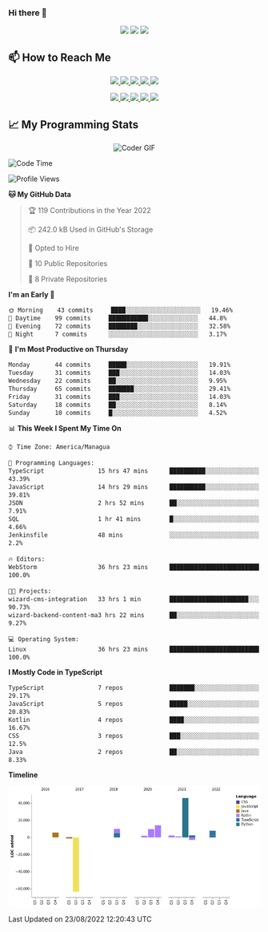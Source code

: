 ### Hi there 👋

<!--
**DevKenny/DevKenny** is a ✨ _special_ ✨ repository because its `README.md` (this file) appears on your GitHub profile.

Here are some ideas to get you started:

- 🔭 I’m currently working on ...
- 🌱 I’m currently learning ...
- 👯 I’m looking to collaborate on ...
- 🤔 I’m looking for help with ...
- 💬 Ask me about ...
- 📫 How to reach me: ...
- 😄 Pronouns: ...
- ⚡ Fun fact: ...
-->

<p align = "center">
  <img src="https://github-readme-stats.vercel.app/api?username=DevKenny&count_private=true&show_icons=true&theme=graywhite&line_height=30&hide_border=true">
  <img src="https://github-readme-stats.vercel.app/api/top-langs/?username=DevKenny&hide=html,css&theme=graywhite&hide_border=true">
  <img src="https://github-profile-summary-cards.vercel.app/api/cards/profile-details?username=DevKenny&theme=vue">
</p>

## 📫 How to Reach Me

<p align="center">
 <a href="https://devkenny.github.io">
  <img src="https://img.shields.io/badge/DevKenny-%23206A5D.svg?&style=for-the-badge&logo=jquery&logoColor=white" />
 </a>

 <a href="https://www.linkedin.com/in/hreal92">
  <img src="https://img.shields.io/badge/connect-%230077B5.svg?&style=for-the-badge&logo=linkedin&logoColor=white" />
 </a>

 <a href="https://join.skype.com/invite/IQ6gVADlpBSM">
  <img src="https://img.shields.io/badge/chat-%2300AFF0.svg?&style=for-the-badge&logo=skype&logoColor=white" />
 </a>

 <a href="mailto:realherrold@gmail.com">
  <img src="https://img.shields.io/badge/email-%23C14438.svg?&style=for-the-badge&logo=Gmail&logoColor=white" />
 </a>

 <a href="https://wa.me/50589517503">
  <img src="https://img.shields.io/badge/Whatsapp-%2300BFA5.svg?&style=for-the-badge&logo=Whatsapp&logoColor=white" />
 </a>
</p>

<p align="center">
  <a href="#">
    <img src="https://badges.pufler.dev/visits/DevKenny/DevKenny?style=flat-square&color=green&logo=github">
  </a>
  <a href="#">
    <img src="https://badges.pufler.dev/years/DevKenny?style=flat-square&color=green&logo=github">
  </a>
  <a href="#">
    <img src="https://badges.pufler.dev/repos/DevKenny?style=flat-square&color=green&logo=github">
  </a>
  <a href="#">
    <img src="https://badges.pufler.dev/gists/DevKenny?style=flat-square&color=green&logo=github">
  </a>
  <a href="#">
    <img src="https://badges.pufler.dev/commits/monthly/DevKenny?style=flat-square&color=green&logo=github">
  </a>
</p>

## 📈 My Programming Stats

<p align="center">
 <img src="https://www.mygo.ge/uploads/blog/1584023795.jpg" alt="Coder GIF" style="max-width:500px">
</p>

<!--START_SECTION:waka-->
![Code Time](http://img.shields.io/badge/Code%20Time-4%2C177%20hrs%2045%20mins-blue)

![Profile Views](http://img.shields.io/badge/Profile%20Views-0-blue)

**🐱 My GitHub Data** 

> 🏆 119 Contributions in the Year 2022
 > 
> 📦 242.0 kB Used in GitHub's Storage 
 > 
> 💼 Opted to Hire
 > 
> 📜 10 Public Repositories 
 > 
> 🔑 8 Private Repositories  
 > 
**I'm an Early 🐤** 

```text
🌞 Morning    43 commits     ████░░░░░░░░░░░░░░░░░░░░░   19.46% 
🌆 Daytime    99 commits     ███████████░░░░░░░░░░░░░░   44.8% 
🌃 Evening    72 commits     ████████░░░░░░░░░░░░░░░░░   32.58% 
🌙 Night      7 commits      ░░░░░░░░░░░░░░░░░░░░░░░░░   3.17%

```
📅 **I'm Most Productive on Thursday** 

```text
Monday       44 commits     █████░░░░░░░░░░░░░░░░░░░░   19.91% 
Tuesday      31 commits     ███░░░░░░░░░░░░░░░░░░░░░░   14.03% 
Wednesday    22 commits     ██░░░░░░░░░░░░░░░░░░░░░░░   9.95% 
Thursday     65 commits     ███████░░░░░░░░░░░░░░░░░░   29.41% 
Friday       31 commits     ███░░░░░░░░░░░░░░░░░░░░░░   14.03% 
Saturday     18 commits     ██░░░░░░░░░░░░░░░░░░░░░░░   8.14% 
Sunday       10 commits     █░░░░░░░░░░░░░░░░░░░░░░░░   4.52%

```


📊 **This Week I Spent My Time On** 

```text
⌚︎ Time Zone: America/Managua

💬 Programming Languages: 
TypeScript               15 hrs 47 mins      ██████████░░░░░░░░░░░░░░░   43.39% 
JavaScript               14 hrs 29 mins      ██████████░░░░░░░░░░░░░░░   39.81% 
JSON                     2 hrs 52 mins       ██░░░░░░░░░░░░░░░░░░░░░░░   7.91% 
SQL                      1 hr 41 mins        █░░░░░░░░░░░░░░░░░░░░░░░░   4.66% 
Jenkinsfile              48 mins             ░░░░░░░░░░░░░░░░░░░░░░░░░   2.2%

🔥 Editors: 
WebStorm                 36 hrs 23 mins      █████████████████████████   100.0%

🐱‍💻 Projects: 
wizard-cms-integration   33 hrs 1 min        ██████████████████████░░░   90.73% 
wizard-backend-content-ma3 hrs 22 mins       ██░░░░░░░░░░░░░░░░░░░░░░░   9.27%

💻 Operating System: 
Linux                    36 hrs 23 mins      █████████████████████████   100.0%

```

**I Mostly Code in TypeScript** 

```text
TypeScript               7 repos             ███████░░░░░░░░░░░░░░░░░░   29.17% 
JavaScript               5 repos             █████░░░░░░░░░░░░░░░░░░░░   20.83% 
Kotlin                   4 repos             ████░░░░░░░░░░░░░░░░░░░░░   16.67% 
CSS                      3 repos             ███░░░░░░░░░░░░░░░░░░░░░░   12.5% 
Java                     2 repos             ██░░░░░░░░░░░░░░░░░░░░░░░   8.33%

```


**Timeline**

![Chart not found](https://raw.githubusercontent.com/DevKenny/DevKenny/main/charts/bar_graph.png) 


 Last Updated on 23/08/2022 12:20:43 UTC
<!--END_SECTION:waka-->
